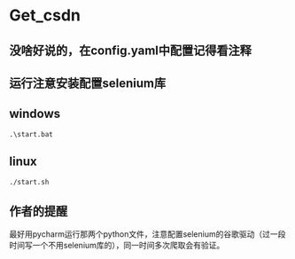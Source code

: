 # Get_csdn
没啥好说的，在config.yaml中配置记得看注释
---
运行注意安装配置selenium库
---
## windows
```
.\start.bat
```
## linux
```
./start.sh
```
## 作者的提醒
最好用pycharm运行那两个python文件，注意配置selenium的谷歌驱动（过一段时间写一个不用selenium库的），同一时间多次爬取会有验证。


